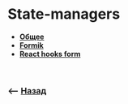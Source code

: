 # State-managers

* **<a href="./pages/common/readme.md">Общее</a>**
* **<a href="./pages/formik/readme.md">Formik</a>**   
* **<a href="./pages/react-hooks-form/readme.md">React hooks form</a>**

<br>

### ⟵ **<a href="../../readme.md">Назад</a>**